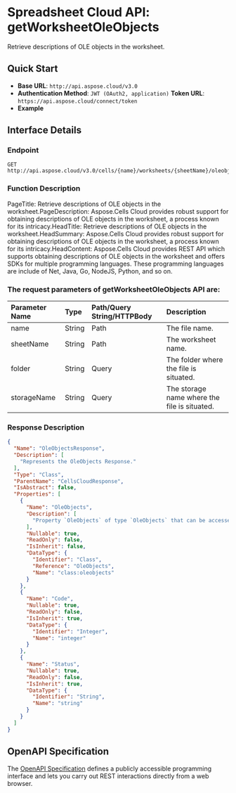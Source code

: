 # **Spreadsheet Cloud API: getWorksheetOleObjects**

Retrieve descriptions of OLE objects in the worksheet. 

## **Quick Start**

- **Base URL**: `http://api.aspose.cloud/v3.0`
- **Authentication Method**: `JWT (OAuth2, application)`  **Token URL**: `https://api.aspose.cloud/connect/token`
- **Example** 
<script src="https://gist.github.com/aspose-cells-cloud-gists/8a5b324fdf3e574dbd747c1a1e24b05d.js?file=Example30_GetWorksheetOleObjects.cs"></script>

## **Interface Details**

### **Endpoint** 

```
GET http://api.aspose.cloud/v3.0/cells/{name}/worksheets/{sheetName}/oleobjects
```

### **Function Description**
PageTitle: Retrieve descriptions of OLE objects in the worksheet.PageDescription: Aspose.Cells Cloud provides robust support for obtaining descriptions of OLE objects in the worksheet, a process known for its intricacy.HeadTitle: Retrieve descriptions of OLE objects in the worksheet.HeadSummary: Aspose.Cells Cloud provides robust support for obtaining descriptions of OLE objects in the worksheet, a process known for its intricacy.HeadContent: Aspose.Cells Cloud provides REST API which supports obtaining descriptions of OLE objects in the worksheet and offers SDKs for multiple programming languages. These programming languages are include of Net, Java, Go, NodeJS, Python, and so on.

### The request parameters of **getWorksheetOleObjects** API are: 

| Parameter Name | Type | Path/Query String/HTTPBody | Description | 
| :- | :- | :- |:- | 
|name|String|Path|The file name.|
|sheetName|String|Path|The worksheet name.|
|folder|String|Query|The folder where the file is situated.|
|storageName|String|Query|The storage name where the file is situated.|


### **Response Description**
```json
{
  "Name": "OleObjectsResponse",
  "Description": [
    "Represents the OleObjects Response."
  ],
  "Type": "Class",
  "ParentName": "CellsCloudResponse",
  "IsAbstract": false,
  "Properties": [
    {
      "Name": "OleObjects",
      "Description": [
        "Property `OleObjects` of type `OleObjects` that can be accessed and modified publicly within the class."
      ],
      "Nullable": true,
      "ReadOnly": false,
      "IsInherit": false,
      "DataType": {
        "Identifier": "Class",
        "Reference": "OleObjects",
        "Name": "class:oleobjects"
      }
    },
    {
      "Name": "Code",
      "Nullable": true,
      "ReadOnly": false,
      "IsInherit": true,
      "DataType": {
        "Identifier": "Integer",
        "Name": "integer"
      }
    },
    {
      "Name": "Status",
      "Nullable": true,
      "ReadOnly": false,
      "IsInherit": true,
      "DataType": {
        "Identifier": "String",
        "Name": "string"
      }
    }
  ]
}
```

## OpenAPI Specification

The [OpenAPI Specification](https://reference.aspose.cloud/cells/#/OleObjectsController/GetWorksheetOleObjects) defines a publicly accessible programming interface and lets you carry out REST interactions directly from a web browser.

